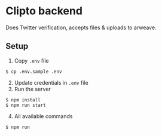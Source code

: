 # Clipto backend

Does Twitter verification, accepts files & uploads to arweave.

## Setup
1. Copy `.env` file
```
$ cp .env.sample .env
```

2. Update credentials in `.env` file
3. Run the server
```
$ npm install
$ npm run start
```
4. All available commands
```
$ npm run
```
